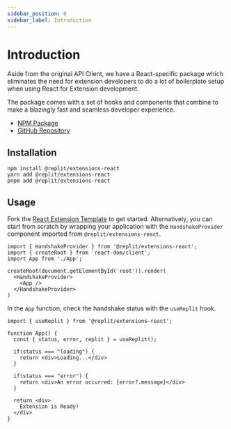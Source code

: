 ```yaml
---
sidebar_position: 0
sidebar_label: Introduction
---
```


# Introduction

Aside from the original API Client, we have a React-specific package which eliminates the need for extension developers to do a lot of boilerplate setup when using React for Extension development. 

The package comes with a set of hooks and components that combine to make a blazingly fast and seamless developer experience.

 - [NPM Package](https://www.npmjs.com/package/@replit/extensions-react)
 - [GitHub Repository](https://github.com/replit/extensions-react)

## Installation

```
npm install @replit/extensions-react
yarn add @replit/extensions-react
pnpm add @replit/extensions-react
```

## Usage

Fork the [React Extension Template](https://replit.com/@replit/React-Extension?v=1) to get started.  Alternatively, you can start from scratch by wrapping your application with the `HandshakeProvider` component imported from `@replit/extensions-react`.

```tsx
import { HandshakeProvider } from '@replit/extensions-react';
import { createRoot } from 'react-dom/client';
import App from './App';

createRoot(document.getElementById('root')).render(
  <HandshakeProvider>
    <App />
  </HandshakeProvider>
)
```

In the `App` function, check the handshake status with the `useReplit` hook.

```tsx
import { useReplit } from '@replit/extensions-react';

function App() {
  const { status, error, replit } = useReplit();

  if(status === "loading") {
    return <div>Loading...</div>
  }

  if(status === "error") {
    return <div>An error occurred: {error?.message}</div>
  }

  return <div>
    Extension is Ready!
  </div>
}
```